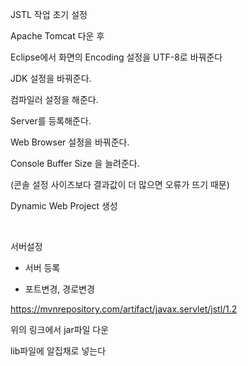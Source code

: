 JSTL 작업 초기 설정

Apache Tomcat 다운 후

Eclipse에서 화면의 Encoding 설정을 UTF-8로 바꿔준다

 JDK 설정을 바꿔준다.

컴파일러 설정을 해준다.

Server를 등록해준다.

Web Browser 설정을 바꿔준다.

Console Buffer Size 을 늘려준다. 

(콘솔 설정 사이즈보다 결과값이 더 많으면 오류가 뜨기 때문)

Dynamic Web Project 생성

​

서버설정

- 서버 등록

- 포트변경, 경로변경

https://mvnrepository.com/artifact/javax.servlet/jstl/1.2

위의 링크에서 jar파일 다운

lib파일에 알집채로 넣는다
